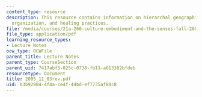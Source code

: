 ```yaml
---
content_type: resource
description: This resource contains information on hierarchal geographic distribution,spacial
  organization, and healing practices.
file: /media/courses/21a-260-culture-embodiment-and-the-senses-fall-2005/b3b929844f4ace4f44bdef7735af80c8_2005_11_03rev.pdf
file_type: application/pdf
learning_resource_types:
- Lecture Notes
ocw_type: OCWFile
parent_title: Lecture Notes
parent_type: CourseSection
parent_uid: 7417abf5-025c-0738-fb11-a613382bfdeb
resourcetype: Document
title: 2005_11_03rev.pdf
uid: b3b92984-4f4a-ce4f-44bd-ef7735af80c8
---
```

